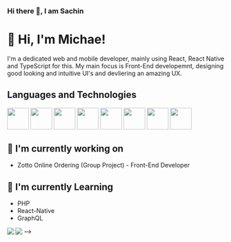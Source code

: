 ### Hi there 👋, I am Sachin

<!--
**alpha-titan/alpha-titan** is a ✨ _special_ ✨ repository because its `README.md` (this file) appears on your GitHub profile.

Here are some ideas to get you started:

- 🔭 I’m currently working on ...
- 🌱 I’m currently learning ...
- 👯 I’m looking to collaborate on ...
- 🤔 I’m looking for help with ...
- 💬 Ask me about ...
- 📫 How to reach me: ...
- 😄 Pronouns: ...
- ⚡ Fun fact: ...
-->


# 👋 Hi, I'm Michae!

I'm a dedicated web and mobile developer, mainly using React, React Native and TypeScript for this. My main focus is Front-End developemnt, designing good looking and intuitive UI's and devliering an amazing UX.

## Languages and Technologies

<div>
	<img src="https://cdn2.iconfinder.com/data/icons/designer-skills/128/react-512.png" width="50" height="50"/>
	<img src="https://logos-download.com/wp-content/uploads/2017/07/HTML5_badge.png" width="50" height="50"/>
	<img src="https://verekia.com/_pages/css3/introduction-css3/img/css3-logo.png" width="50" height="50"/>
	<img src="https://pluspng.com/img-png/javascript-vector-png-javascript-vector-logo-600.png" width="50" height="50"/>
	<img src="https://external-content.duckduckgo.com/iu/?u=https%3A%2F%2Fseeklogo.com%2Fimages%2FN%2Fnodejs-logo-FBE122E377-seeklogo.com.png&f=1&nofb=1" width="50" height="50"/>
	<img src="https://seeklogo.com/images/C/c-sharp-c-logo-02F17714BA-seeklogo.com.png" height="50"/>
	<img src="https://i.imgur.com/QbSM4UT.png" height="50"/>
	<img src="https://i.imgur.com/4ykDXUE.png" height="50"/>
</div>

## 🔭 I'm currently working on

- Zotto Online Ordering (Group Project) - Front-End Developer
  
  
 ## 🌱 I'm currently Learning

- PHP
- React-Native
- GraphQL

<!-- ## ⚡GitHub Stats
<!-- Stats -->
<!-- Credit to https://github.com/anuraghazra/github-readme-stats -->
<div>
    <img align="left" src="https://github-readme-stats.vercel.app/api?username=mbruty&count_private=true&show_icons=true&theme=react" />
    <img align="left" src="https://github-readme-stats.vercel.app/api/top-langs/?username=mbruty&langs_count=5&theme=react" />
</div>
-->
